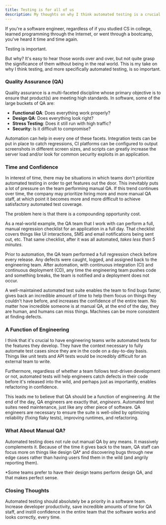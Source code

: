 ```yaml
---
title: Testing is for all of us
description: My thoughts on why I think automated testing is a crucial part of any software team.
---
```


If you're a software engineer, regardless of if you studied CS in college, learned programming through the Internet, or went through a bootcamp, you've heard it time and time again.

Testing is important.

But why? It's easy to hear those words over and over, but not quite grasp the significance of them without being in the real world. This is my take on why I think testing, and more specifically automated testing, is so important.


### Quality Assurance (QA)

Quality assurance is a multi-faceted discipline whose primary objective is to ensure that product(s) are meeting high standards. In software, some of the large buckets of QA are:

- **Functional QA**: Does everything work properly?
- **Design QA**: Does everything look right?
- **Stress Testing**: Does it still run with high traffic?
- **Security**: Is it difficult to compromise?

Automation can help in every one of these facets. Integration tests can be put in place to catch regressions, CI platforms can be configured to output screenshots in different screen sizes, and scripts can greatly increase the server load and/or look for common security exploits in an application.


### Time and Confidence

In interest of time, there may be situations in which teams don't prioritize automated testing in order to get features out the door. This inevitably puts a lot of pressure on the team performing manual QA. If this trend continues over time, the company may prioritize hiring more and more manual QA staff, at which point it becomes more and more difficult to achieve satisfactory automated test coverage.

The problem here is that there is a compounding opportunity cost.

As a real-world example, the QA team that I work with can perform a full, manual regression checklist for an application in a full day. That checklist covers things like UI interactions, SMS and email notifications being sent out, etc. That same checklist, after it was all automated, _takes less than 5 minutes_.

Prior to automation, the QA team performed a full regression check before every release. Any defects were caught, logged, and assigned back to the engineering team. After automation, with continuous integration (CI) and continuous deployment (CD), any time the engineering team pushes code and something breaks, the team is notified and a deployment does not occur.

A well-maintained automated test suite enables the team to find bugs faster, gives back an incredible amount of time to help them focus on things they couldn't have before, and increases the confidence of the entire team. No matter how incredible someone is at manual QA, at the end of the day, they are human, and humans can miss things. Machines can be more consistent at finding defects.


### A Function of Engineering

I think that it's crucial to have engineering teams write automated tests for the features they develop. They have the context necessary to fully automate test cases since they are in the code on a day-to-day basis. Things like unit tests and API tests would be incredibly difficult for an external team to write.

Furthermore, regardless of whether a team follows test-driven development or not, automated tests will help engineers catch defects in their code before it's released into the wild, and perhaps just as importantly, enables refactoring in confidence.

This leads me to believe that QA should be a function of engineering. At the end of the day, QA engineers are exactly that, _engineers_. Automated test suites need maintenance, just like any other piece of software. QA engineers are necessary to ensure the suite is well-oiled by optimizing reliability (fixing flaky tests), improving runtimes, and refactoring.


### What About Manual QA?

Automated testing does not rule out manual QA by any means. It massively complements it. Because of the time it gives back to the team, QA staff can focus more on things like design QA* and discovering bugs through new edge cases rather than having users find them in the wild (and angrily reporting them).

*Some teams prefer to have their design teams perform design QA, and that makes perfect sense.


### Closing Thoughts

Automated testing should absolutely be a priority in a software team. Increase developer productivity, save incredible amounts of time for QA staff, and instill confidence in the entire team that the software works and looks correctly, every time.
